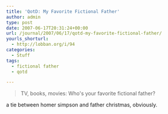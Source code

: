 ```yaml
---
title: 'QotD: My Favorite Fictional Father'
author: admin
type: post
date: 2007-06-17T20:31:24+00:00
url: /journal/2007/06/17/qotd-my-favorite-fictional-father/
yourls_shorturl:
  - http://lobban.org/i/94
categories:
  - Stuff
tags:
  - fictional father
  - qotd

---
```

> TV, books, movies: Who's your favorite fictional father? 

a tie between homer simpson and father christmas, obviously.